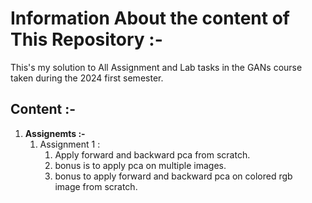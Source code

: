# Information About the content of This Repository :- 
This's my solution to All Assignment and Lab tasks in the GANs course taken during the 2024 first semester.

## Content :-

1. **Assignemts :-**
   1. Assignment 1 :
        1. Apply forward and backward pca from scratch. 
        2. bonus is to apply pca on multiple images.
        3. bonus to apply forward and backward pca on colored rgb image from scratch.


